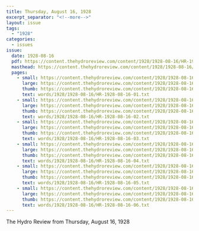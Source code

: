 ```yaml
---
title: Thursday, August 16, 1928
excerpt_separator: "<!--more-->"
layout: issue
tags:
  - "1928"
categories:
  - issues
issue:
  date: 1928-08-16
  pdf: https://content.thehydroreview.com/content/1928/1928-08-16/HR-1928-08-16.pdf
  masthead: https://content.thehydroreview.com/content/1928/1928-08-16/masthead/HR-1928-08-16.jpg
  pages:
    - small: https://content.thehydroreview.com/content/1928/1928-08-16/small/HR-1928-08-16-01.jpg
      large: https://content.thehydroreview.com/content/1928/1928-08-16/large/HR-1928-08-16-01.jpg
      thumb: https://content.thehydroreview.com/content/1928/1928-08-16/thumbnails/HR-1928-08-16-01.jpg
      text: words/1928/1928-08-16/HR-1928-08-16-01.txt
    - small: https://content.thehydroreview.com/content/1928/1928-08-16/small/HR-1928-08-16-02.jpg
      large: https://content.thehydroreview.com/content/1928/1928-08-16/large/HR-1928-08-16-02.jpg
      thumb: https://content.thehydroreview.com/content/1928/1928-08-16/thumbnails/HR-1928-08-16-02.jpg
      text: words/1928/1928-08-16/HR-1928-08-16-02.txt
    - small: https://content.thehydroreview.com/content/1928/1928-08-16/small/HR-1928-08-16-03.jpg
      large: https://content.thehydroreview.com/content/1928/1928-08-16/large/HR-1928-08-16-03.jpg
      thumb: https://content.thehydroreview.com/content/1928/1928-08-16/thumbnails/HR-1928-08-16-03.jpg
      text: words/1928/1928-08-16/HR-1928-08-16-03.txt
    - small: https://content.thehydroreview.com/content/1928/1928-08-16/small/HR-1928-08-16-04.jpg
      large: https://content.thehydroreview.com/content/1928/1928-08-16/large/HR-1928-08-16-04.jpg
      thumb: https://content.thehydroreview.com/content/1928/1928-08-16/thumbnails/HR-1928-08-16-04.jpg
      text: words/1928/1928-08-16/HR-1928-08-16-04.txt
    - small: https://content.thehydroreview.com/content/1928/1928-08-16/small/HR-1928-08-16-05.jpg
      large: https://content.thehydroreview.com/content/1928/1928-08-16/large/HR-1928-08-16-05.jpg
      thumb: https://content.thehydroreview.com/content/1928/1928-08-16/thumbnails/HR-1928-08-16-05.jpg
      text: words/1928/1928-08-16/HR-1928-08-16-05.txt
    - small: https://content.thehydroreview.com/content/1928/1928-08-16/small/HR-1928-08-16-06.jpg
      large: https://content.thehydroreview.com/content/1928/1928-08-16/large/HR-1928-08-16-06.jpg
      thumb: https://content.thehydroreview.com/content/1928/1928-08-16/thumbnails/HR-1928-08-16-06.jpg
      text: words/1928/1928-08-16/HR-1928-08-16-06.txt
---
```


The Hydro Review from Thursday, August 16, 1928

<!--more-->

